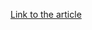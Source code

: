 [Link to the article](https://fieldeffect.com/blog/fbis-fake-cryptocurrency-company-used-to-bust-crypto-manipulators)
